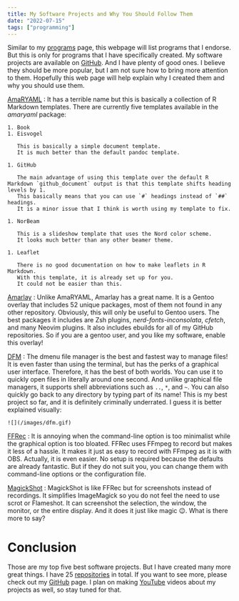 ```yaml
---
title: My Software Projects and Why You Should Follow Them
date: "2022-07-15"
tags: ["programming"]
---
```


Similar to my [programs](/programs/) page, this webpage will list programs that I endorse.
But this is only for programs that I have specifically created.
My software projects are available on [GitHub](https://github.com/amarakon).
And I have plenty of good ones.
I believe they should be more popular, but I am not sure how to bring more attention to them.
Hopefully this web page will help explain why I created them and why you should use them.

[AmaRYAML](https://github.com/amarakon/amaryaml)
: It has a terrible name but this is basically a collection of R Markdown templates.
There are currently five templates available in the *amaryaml* package:

    1. Book
    1. Eisvogel
    
       This is basically a simple document template.
       It is much better than the default pandoc template.
    
    1. GitHub
    
       The main advantage of using this template over the default R Markdown `github_document` output is that this template shifts heading levels by 1.
       This basically means that you can use `#` headings instead of `##` headings.
       It is a minor issue that I think is worth using my template to fix.
    
    1. NorBeam
    
       This is a slideshow template that uses the Nord color scheme.
       It looks much better than any other beamer theme.
    
    1. Leaflet

       There is no good documentation on how to make leaflets in R Markdown.
       With this template, it is already set up for you.
       It could not be easier than this.

[Amarlay](https://github.com/amarakon/amarlay)
: Unlike AmaRYAML, Amarlay has a great name.
It is a Gentoo overlay that includes 52 unique packages, most of them not found in any other repository.
Obviously, this will only be useful to Gentoo users.
The best packages it includes are Zsh plugins, *nerd-fonts-inconsolata*, *cfetch*, and many Neovim plugins.
It also includes ebuilds for all of my GitHub repositories.
So if you are a gentoo user, and you like my software, enable this overlay!

[DFM](https://github.com/amarakon/dfm)
: The dmenu file manager is the best and fastest way to manage files!
It is even faster than using the terminal, but has the perks of a graphical user interface.
Therefore, it has the best of both worlds.
You can use it to quickly open files in literally around one second.
And unlike graphical file managers, it supports shell abbreviations such as `..`, `*`, and `~`.
You can also quickly go back to any directory by typing part of its name!
This is my best project so far, and it is definitely criminally underrated.
I guess it is better explained visually:

    ![](/images/dfm.gif)

[FFRec](https://github.com/amarakon/ffrec)
: It is annoying when the command-line option is too minimalist while the graphical option is too bloated.
FFRec uses FFmpeg to record but makes it less of a hassle.
It makes it just as easy to record with FFmpeg as it is with OBS.
Actually, it is even easier.
No setup is required because the defaults are already fantastic.
But if they do not suit you, you can change them with command-line options or the configuration file.

[MagickShot](https://github.com/amarakon/magickshot)
: MagickShot is like FFRec but for screenshots instead of recordings.
It simplifies ImageMagick so you do not feel the need to use scrot or Flameshot.
It can screenshot the selection, the window, the monitor, or the entire display.
And it does it just like magic 😉.
What is there more to say?

# Conclusion

Those are my top five best software projects.
But I have created many more great things.
I have 25 [repositories](https://github.com/amarakon?tab=repositories) in total.
If you want to see more, please check out my [GitHub](https://github.com/amarakon) page.
I plan on making [YouTube](https://vid.puffyan.us/channel/UCbZc671K2NxNbr1Kfqz6Fmg) videos about my projects as well, so stay tuned for that.
